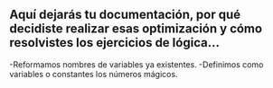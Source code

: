 ## Aquí dejarás tu documentación, por qué decidiste realizar esas optimización y cómo resolvistes los ejercicios de lógica...

-Reformamos nombres de variables ya existentes.
-Definimos como variables o constantes los números mágicos.